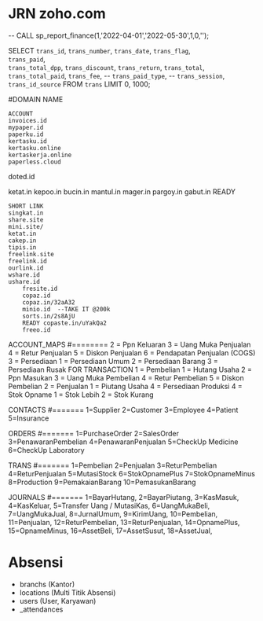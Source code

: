 # JRN zoho.com

-- CALL sp_report_finance(1,'2022-04-01','2022-05-30',1,0,'');

SELECT
  `trans_id`,
  `trans_number`,
  `trans_date`,
  `trans_flag`,  
  `trans_paid`,  
  `trans_total_dpp`,
  `trans_discount`,
  `trans_return`,
  `trans_total`,
  `trans_total_paid`,
  `trans_fee`,
  -- `trans_paid_type`,
  -- `trans_session`,
  `trans_id_source`
FROM `trans`
LIMIT 0, 1000;


#DOMAIN NAME

	ACCOUNT
	invoices.id
	mypaper.id
	paperku.id
	kertasku.id
	kertasku.online
	kertaskerja.online
	paperless.cloud

doted.id

ketat.in
kepoo.in
bucin.in
mantul.in
mager.in
pargoy.in
gabut.in READY

	SHORT LINK
	singkat.in
	share.site
	mini.site/
	ketat.in
	cakep.in
	tipis.in
	freelink.site
	freelink.id
	ourlink.id
	wshare.id
	ushare.id
		fresite.id
		copaz.id
		copaz.in/32aA32
		minio.id  --TAKE IT @200k
		sorts.in/2s8AjU
		READY copaste.in/uYakQa2
		freeo.id

ACCOUNT_MAPS
#========
	2 = Ppn Keluaran
	3 = Uang Muka Penjualan
	4 = Retur Penjualan
	5 = Diskon Penjualan
	6 = Pendapatan Penjualan (COGS)
3 = Persediaan
	1 = Persediaan Umum
	2 = Persediaan Barang
	3 = Persediaan Rusak
FOR TRANSACTION
1 = Pembelian
	1 = Hutang Usaha
	2 = Ppn Masukan
	3 = Uang Muka Pembelian
	4 = Retur Pembelian
	5 = Diskon Pembelian
2 = Penjualan
	1 = Piutang Usaha
	4 = Persediaan Produksi
4 = Stok Opname
	1 = Stok Lebih
	2 = Stok Kurang

CONTACTS
#=======
1=Supplier
2=Customer
3=Employee
4=Patient
5=Insurance

ORDERS
#=======
1=PurchaseOrder
2=SalesOrder
3=PenawaranPembelian
4=PenawaranPenjualan
5=CheckUp Medicine
6=CheckUp Laboratory


TRANS
#=======
1=Pembelian
2=Penjualan
3=ReturPembelian
4=ReturPenjualan
5=MutasiStock
	6=StokOpnamePlus
	7=StokOpnameMinus
8=Production
9=PemakaianBarang
10=PemasukanBarang

JOURNALS
#=======
1=BayarHutang,
2=BayarPiutang,
3=KasMasuk,
4=KasKeluar,
5=Transfer Uang / MutasiKas,
6=UangMukaBeli,
7=UangMukaJual,
8=JurnalUmum,
9=KirimUang,
10=Pembelian,
11=Penjualan,
12=ReturPembelian,
13=ReturPenjualan,
14=OpnamePlus,
15=OpnameMinus,
16=AssetBeli,
17=AssetSusut,
18=AssetJual,


# Absensi
- branchs (Kantor)
- locations (Multi Titik Absensi)
- users (User, Karyawan)
- _attendances